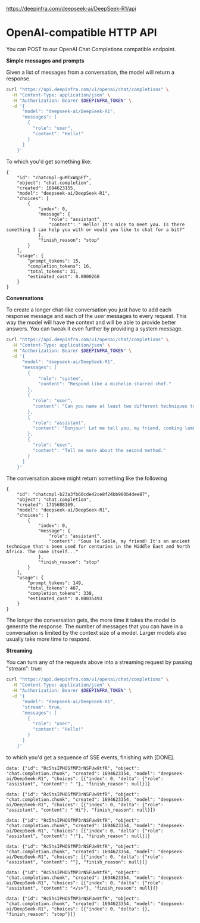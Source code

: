 https://deepinfra.com/deepseek-ai/DeepSeek-R1/api

# OpenAI-compatible HTTP API

You can POST to our OpenAI Chat Completions compatible endpoint.

**Simple messages and prompts**

Given a list of messages from a conversation, the model will return a response.

```bash
curl "https://api.deepinfra.com/v1/openai/chat/completions" \
  -H "Content-Type: application/json" \
  -H "Authorization: Bearer $DEEPINFRA_TOKEN" \
  -d '{
      "model": "deepseek-ai/DeepSeek-R1",
      "messages": [
        {
          "role": "user",
          "content": "Hello!"
        }
      ]
    }'
```

To which you'd get something like:

```
{
    "id": "chatcmpl-guMTxWgpFf",
    "object": "chat.completion",
    "created": 1694623155,
    "model": "deepseek-ai/DeepSeek-R1",
    "choices": [
        {
            "index": 0,
            "message": {
                "role": "assistant",
                "content": " Hello! It's nice to meet you. Is there something I can help you with or would you like to chat for a bit?"
            },
            "finish_reason": "stop"
        }
    ],
    "usage": {
        "prompt_tokens": 15,
        "completion_tokens": 16,
        "total_tokens": 31,
        "estimated_cost": 0.0000268
    }
}
```
**Conversations**

To create a longer chat-like conversation you just have to add each response message and each of the user messages to every request. This way the model will have the context and will be able to provide better answers. You can tweak it even further by providing a system message.

```bash
curl "https://api.deepinfra.com/v1/openai/chat/completions" \
  -H "Content-Type: application/json" \
  -H "Authorization: Bearer $DEEPINFRA_TOKEN" \
  -d '{
      "model": "deepseek-ai/DeepSeek-R1",
      "messages": [
        {
            "role": "system",
            "content": "Respond like a michelin starred chef."
        },
        {
          "role": "user",
          "content": "Can you name at least two different techniques to cook lamb?"
        },
        {
          "role": "assistant",
          "content": "Bonjour! Let me tell you, my friend, cooking lamb is an art form, and I'"'"'m more than happy to share with you not two, but three of my favorite techniques to coax out the rich, unctuous flavors and tender textures of this majestic protein. First, we have the classic \"Sous Vide\" method. Next, we have the ancient art of \"Sous le Sable\". And finally, we have the more modern technique of \"Hot Smoking.\""
        },
        {
          "role": "user",
          "content": "Tell me more about the second method."
        }
      ]
    }'
```

The conversation above might return something like the following

```
{
    "id": "chatcmpl-b23a3fb60cde42ce8f24bb980b4dee87",
    "object": "chat.completion",
    "created": 1715688169,
    "model": "deepseek-ai/DeepSeek-R1",
    "choices": [
        {
            "index": 0,
            "message": {
                "role": "assistant",
                "content": "Sous le Sable, my friend! It's an ancient technique that's been used for centuries in the Middle East and North Africa. The name itself..."
            },
            "finish_reason": "stop"
        }
    ],
    "usage": {
        "prompt_tokens": 149,
        "total_tokens": 487,
        "completion_tokens": 338,
        "estimated_cost": 0.00035493
    }
}
```

The longer the conversation gets, the more time it takes the model to generate the response. The number of messages that you can have in a conversation is limited by the context size of a model. Larger models also usually take more time to respond.


**Streaming**

You can turn any of the requests above into a streaming request by passing "stream": true:

```bash
curl "https://api.deepinfra.com/v1/openai/chat/completions" \
  -H "Content-Type: application/json" \
  -H "Authorization: Bearer $DEEPINFRA_TOKEN" \
  -d '{
      "model": "deepseek-ai/DeepSeek-R1",
      "stream": true,
      "messages": [
        {
          "role": "user",
          "content": "Hello!"
        }
      ]
    }'
```

to which you'd get a sequence of SSE events, finishing with [DONE].

```
data: {"id": "Rc5hsIPHOSfMP3rNSFUw9tfR", "object": "chat.completion.chunk", "created": 1694623354, "model": "deepseek-ai/DeepSeek-R1", "choices": [{"index": 0, "delta": {"role": "assistant", "content": " "}, "finish_reason": null}]}

data: {"id": "Rc5hsIPHOSfMP3rNSFUw9tfR", "object": "chat.completion.chunk", "created": 1694623354, "model": "deepseek-ai/DeepSeek-R1", "choices": [{"index": 0, "delta": {"role": "assistant", "content": " Hi"}, "finish_reason": null}]}

data: {"id": "Rc5hsIPHOSfMP3rNSFUw9tfR", "object": "chat.completion.chunk", "created": 1694623354, "model": "deepseek-ai/DeepSeek-R1", "choices": [{"index": 0, "delta": {"role": "assistant", "content": "!"}, "finish_reason": null}]}

data: {"id": "Rc5hsIPHOSfMP3rNSFUw9tfR", "object": "chat.completion.chunk", "created": 1694623354, "model": "deepseek-ai/DeepSeek-R1", "choices": [{"index": 0, "delta": {"role": "assistant", "content": ""}, "finish_reason": null}]}

data: {"id": "Rc5hsIPHOSfMP3rNSFUw9tfR", "object": "chat.completion.chunk", "created": 1694623354, "model": "deepseek-ai/DeepSeek-R1", "choices": [{"index": 0, "delta": {"role": "assistant", "content": "</s>"}, "finish_reason": null}]}

data: {"id": "Rc5hsIPHOSfMP3rNSFUw9tfR", "object": "chat.completion.chunk", "created": 1694623354, "model": "deepseek-ai/DeepSeek-R1", "choices": [{"index": 0, "delta": {}, "finish_reason": "stop"}]}
```

